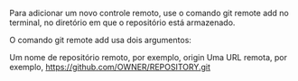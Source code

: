 Para adicionar um novo controle remoto, use o comando git remote add no terminal, no diretório em que o repositório está armazenado.

O comando git remote add usa dois argumentos:

Um nome de repositório remoto, por exemplo, origin
Uma URL remota, por exemplo, https://github.com/OWNER/REPOSITORY.git